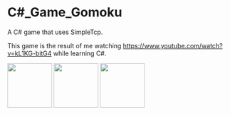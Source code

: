 # C#_Game_Gomoku

A C# game that uses SimpleTcp.

This game is the result of me watching https://www.youtube.com/watch?v=kL1KG-bitG4 while learning C#.

<image src="https://github.com/adwonghk/CSharpe_Game_Gomoku/blob/master/i1.png" width="100">
  
 <image src="https://github.com/adwonghk/CSharpe_Game_Gomoku/blob/master/i1.png" width="100">
  
 <image src="https://github.com/adwonghk/CSharpe_Game_Gomoku/blob/master/i1.png" width="100">
